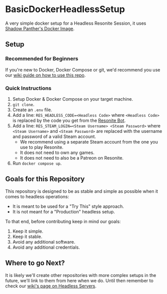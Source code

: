 # BasicDockerHeadlessSetup
A very simple docker setup for a Headless Resonite Session, it uses [Shadow Panther's Docker Image](https://github.com/shadowpanther/resonite-headless).

## Setup

### Recommended for Beginners
If you're new to Docker, Docker Compose or git, we'd recommend you use our [wiki guide on how to use this repo](https://wiki.resonite.com/index.php?title=Headless_Client/Docker).

### Quick Instructions
1. Setup Docker & Docker Compose on your target machine.
1. `git clone`.
1. Create an `.env` file.
1. Add a line: `RES_HEADLESS_CODE=<Headless Code>` where `<Headless Code>` is replaced by the code you get from the [Resonite Bot](https://wiki.resonite.com/Patreon#Headless_Server).
1. Add a line: `RES_STEAM_LOGIN=<Steam Username> <Steam Password>` where `<Steam Username>` and `<Steam Password>` are replaced with the username and password of a valid Steam account.
   - We recommend using a separate Steam account from the one you use to play Resonite.
   - It does not need to own any games.
   - It does not need to also be a Patreon on Resonite.
1. Run `docker compose up`.


## Goals for this Repository
This repository is designed to be as stable and simple as possible when it comes to headless operations:
- It is meant to be used for a "Try This" style approach.
- It is not meant for a "Production" headless setup. 

To that end, before contributing keep in mind our goals:
1. Keep it simple.
1. Keep it stable.
1. Avoid any additional software.
1. Avoid any additional credentials.

## Where to go Next?

It is likely we'll create other repositories with more complex setups in the future, we'll link to them from here when we do. Until then remember to check our [wiki's page on Headless Servers](https://wiki.resonite.com/index.php?title=Headless_Client).

